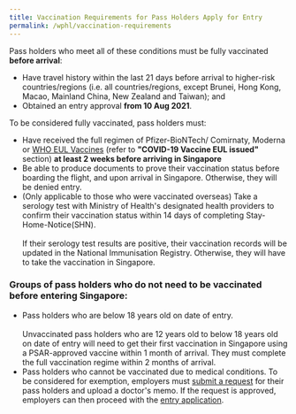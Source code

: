 ```yaml
---
title: Vaccination Requirements for Pass Holders Apply for Entry
permalink: /wphl/vaccination-requirements
---
```

Pass holders who meet all of these conditions must be fully vaccinated <b>before arrival</b>: 
- Have travel history within the last 21 days before arrival to higher-risk countries/regions (i.e. all countries/regions, except Brunei, Hong Kong, Macao, Mainland China, New Zealand and Taiwan); and 
- Obtained an entry approval <b>from 10 Aug 2021</b>. 

To be considered fully vaccinated, pass holders must: 
- Have received the full regimen of Pfizer-BioNTech/ Comirnaty, Moderna or <a href="https://extranet.who.int/pqweb/vaccines/covid-19-vaccines">WHO EUL Vaccines</a> (refer to <b>"COVID-19 Vaccine EUL issued"</b> section) <b>at least 2 weeks before arriving in Singapore</b>
- Be able to produce documents to prove their vaccination status before boarding the flight, and upon arrival in Singapore. Otherwise, they will be denied entry. 
- (Only applicable to those who were vaccinated overseas) Take a serology test with Ministry of Health's designated health providers to confirm their vaccination status within 14 days of completing Stay-Home-Notice(SHN). <br/><br/>
If their serology test results are positive, their vaccination records will be updated in the National Immunisation Registry. Otherwise, they will have to take the vaccination in Singapore.

### Groups of pass holders who do not need to be vaccinated before entering Singapore: 

- Pass holders who are below 18 years old on date of entry. 
<br/><br/>Unvaccinated pass holders who are 12 years old to below 18 years old on date of entry will need to get their first vaccination in Singapore using a PSAR-approved vaccine within 1 month of arrival. They must complete the full vaccination regime within 2 months of arrival. 
- Pass holders who cannot be vaccinated due to medical conditions. To be considered for exemption, employers must [submit a request](https://www.mom.gov.sg/exempt-vaccination) for their pass holders and upload a doctor's memo. If the request is approved, employers can then proceed with the [entry application](https://go.gov.sg/wphl-requirements).
